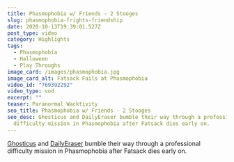 ```yaml
---
title: Phasmophobia w/ Friends - 2 Stooges
slug: phasmophobia-frights-friendship
date: 2020-10-13T19:39:01.527Z
post_type: video
category: Highlights
tags:
  - Phasmophobia
  - Halloween
  - Play Throughs
image_card: /images/phasmophobia.jpg
image_card_alt: Fatsack Fails at Phasmophobia
video_id: "769392292"
video_type: vod
excerpt: ""
teaser: Paranormal Wacktivity
seo_title: Phasmophobia w/ Friends - 2 Stooges
seo_desc: Ghosticus and DailyEraser bumble their way through a professional
  difficulty mission in Phasmophobia after Fatsack dies early on.
---
```

[Ghosticus](https://twitch.tv/ghosticus) and [DailyEraser](https://twitch.tv/dailyeraser) bumble their way through a professional difficulty mission in Phasmophobia after Fatsack dies early on.